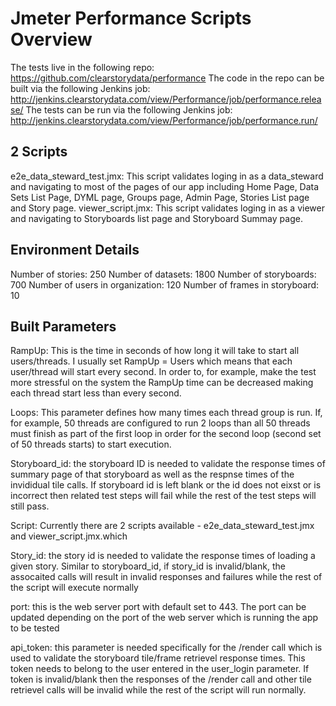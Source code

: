 # Jmeter Performance Scripts Overview

The tests live in the following repo: https://github.com/clearstorydata/performance
The code in the repo can be built via the following Jenkins job: http://jenkins.clearstorydata.com/view/Performance/job/performance.release/
The tests can be run via the following Jenkins job: http://jenkins.clearstorydata.com/view/Performance/job/performance.run/

## 2 Scripts

e2e_data_steward_test.jmx: This script validates loging in as a data_steward and navigating to most of the pages of our app including Home Page, Data Sets List Page, DYML page, Groups page, Admin Page, Stories List page and Story page.
viewer_script.jmx: This script validates loging in as a viewer and navigating to Storyboards list page and Storyboard Summay page.

## Environment Details

Number of stories: 250
Number of datasets: 1800
Number of storyboards: 700
Number of users in organization: 120
Number of frames in storyboard: 10

## Built Parameters

RampUp: This is the time in seconds of how long it will take to start all users/threads. I usually set RampUp = Users which means that each user/thread will start every second. In order to, for example, make the test more stressful on the system the RampUp time can be decreased making each thread start less than every second.

Loops: This parameter defines how many times each thread group is run. If, for example, 50 threads are configured to run 2 loops than all 50 threads must finish as part of the first loop in order for the second loop (second set of 50 threads starts) to start execution.

Storyboard_id: the storyboard ID is needed to validate the response times of summary page of that storyboard as well as the respnse times of the invididual tile calls. If storyboard id is left blank or the id does not eixst or is incorrect then related test steps will fail while the rest of the test steps will still pass.

Script: Currently there are 2 scripts available - e2e_data_steward_test.jmx and viewer_script.jmx.which

Story_id: the story id is needed to validate the response times of loading a given story. Similar to storyboard_id, if story_id is invalid/blank, the assocaited calls will result in invalid responses and failures while the rest of the script will execute normally

port: this is the web server port with default set to 443. The port can be updated depending on the port of the web server which is running the app to be tested

api_token: this parameter is needed specifically for the /render call which is used to validate the storyboard tile/frame retrievel response times. This token needs to belong to the user entered in the user_login parameter. If token is invalid/blank then the responses of the /render call and other tile retrievel calls will be invalid while the rest of the script will run normally.

